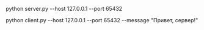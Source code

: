 python server.py --host 127.0.0.1 --port 65432

python client.py --host 127.0.0.1 --port 65432 --message "Привет, сервер!"
